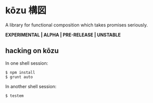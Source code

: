 # kōzu 構図

A library for functional composition which takes promises seriously.

**EXPERIMENTAL | ALPHA | PRE-RELEASE | UNSTABLE**

## hacking on kōzu

In one shell session:

```
$ npm install
$ grunt auto
```

In another shell session:

```
$ testem
```
